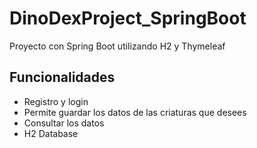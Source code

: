 # DinoDexProject_SpringBoot
Proyecto con Spring Boot utilizando H2 y Thymeleaf

## Funcionalidades
- Registro y login
- Permite guardar los datos de las criaturas que desees
- Consultar los datos 
- H2 Database
